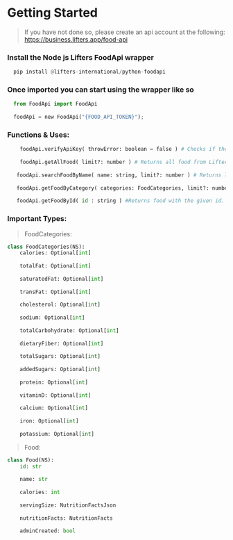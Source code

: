 # Getting Started

> If you have not done so, please create an api account at the following: https://business.lifters.app/food-api


### Install the Node js Lifters FoodApi wrapper
```Python
  pip install @lifters-international/python-foodapi
```

### Once imported you can start using the wrapper like so
```Python
  from FoodApi import FoodApi
  
  foodApi = new FoodApi("{FOOD_API_TOKEN}");
```

### Functions & Uses:
```Python
    foodApi.verifyApiKey( throwError: boolean = false ) # Checks if the api_key provided is valid. And throws error if it is not.
  
    foodApi.getAllFood( limit?: number ) # Returns all food from Lifters Food Database, if a limit is given that limit on Food is returned.
  
   foodApi.searchFoodByName( name: string, limit?: number ) # Returns list of food in database with similar name.
  
   foodApi.getFoodByCategory( categories: FoodCategories, limit?: number ) # Returns list of food in database that meets one or all category.
  
   foodApi.getFoodById( id : string ) #Returns food with the given id.
```

### Important Types:

> FoodCategories:

```PYTHON
class FoodCategories(NS):
    calories: Optional[int]
    
    totalFat: Optional[int]
    
    saturatedFat: Optional[int]
    
    transFat: Optional[int]
    
    cholesterol: Optional[int]
    
    sodium: Optional[int]
    
    totalCarbohydrate: Optional[int]
    
    dietaryFiber: Optional[int]
    
    totalSugars: Optional[int]
    
    addedSugars: Optional[int]
    
    protein: Optional[int]
    
    vitaminD: Optional[int]
    
    calcium: Optional[int]
    
    iron: Optional[int]
    
    potassium: Optional[int]
```


> Food:

```PYTHON
class Food(NS):
    id: str
    
    name: str
    
    calories: int
    
    servingSize: NutritionFactsJson
    
    nutritionFacts: NutritionFacts
    
    adminCreated: bool
```
